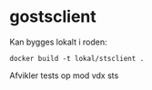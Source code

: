 # gostsclient

Kan bygges lokalt i roden: 
```
docker build -t lokal/stsclient .
```

Afvikler tests op mod vdx sts
